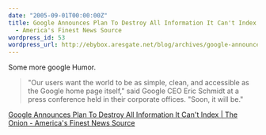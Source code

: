 ```yaml
---
date: "2005-09-01T00:00:00Z"
title: Google Announces Plan To Destroy All Information It Can't Index | The Onion
  - America's Finest News Source
wordpress_id: 53
wordpress_url: http://ebybox.aresgate.net/blog/archives/google-announces-plan-to-destroy-all-information-it-cant-index-the-onion-americas-finest-news-source/
---
```

Some more google Humor.

<blockquote>"Our users want the world to be as simple, clean, and accessible as the Google home page itself," said Google CEO Eric Schmidt at a press conference held in their corporate offices. "Soon, it will be."</blockquote>

<a href="http://www.theonion.com/content/node/40076">Google Announces Plan To Destroy All Information It Can't Index | The Onion - America's Finest News Source</a>
